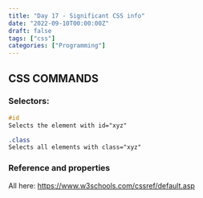 ```yaml
---
title: "Day 17 - Significant CSS info"
date: "2022-09-10T00:00:00Z"
draft: false
tags: ["css"]
categories: ["Programming"]
---
```


## CSS COMMANDS

### Selectors:

```CSS
#id
Selects the element with id="xyz"
```
```CSS
.class
Selects all elements with class="xyz"
```

### Reference and properties
All here:
https://www.w3schools.com/cssref/default.asp
